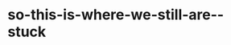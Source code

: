 # so-this-is-where-we-still-are--stuck

<!-- https://www.tiktok.com/@prettyrealcool/video/7468453163566124334 -->

<!-- https://www.tiktok.com/t/ZP86V4Pjb/ -->

<!-- there will not be any crashing out this time https://www.urbandictionary.com/define.php?term=Crash%20Out -->

<!--https://www.tiktok.com/t/ZP86qcfEB/ this is a take ... maybe a little extreme, ohh but i very much agree with it: "friends are poor people shit" i see what she means -->

<!--https://www.tiktok.com/t/ZP86qsxGN/-->

<!--https://www.tiktok.com/t/ZP86bLyBf/-->
